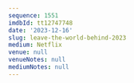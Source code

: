 ```yaml
---
sequence: 1551
imdbId: tt12747748
date: '2023-12-16'
slug: leave-the-world-behind-2023
medium: Netflix
venue: null
venueNotes: null
mediumNotes: null
---
```


